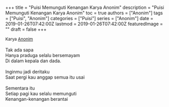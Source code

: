 +++
title = "Puisi Memunguti Kenangan Karya Anonim"
description = "Puisi Memunguti Kenangan Karya Anonim"
toc = true
authors = ["Anonim"]
tags = ["Puisi", "Anonim"]
categories = ["Puisi"]
series = ["Anonim"]
date = 2019-01-26T07:42:00Z
lastmod = 2019-01-26T07:42:00Z
featuredImage = ""
draft = false
+++

<div style="text-align: justify;">
<div style="font-size: small;">Karya <a href="/authors/anonim/" target="_blank">Anonim</a></div><br />
Tak ada sapa<br />Hanya praduga selalu bersemayam<br />Di dalam kepala dan dada.<br /><br />Inginmu jadi deritaku<br />Saat pergi kau anggap semua itu usai<br /><br />Sementara itu<br />Setiap pagi kau selalu memunguti<br />Kenangan-kenangan berantai</div>
